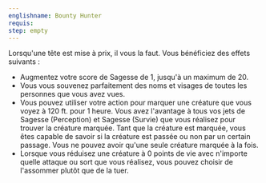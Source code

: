 ```yaml
---
englishname: Bounty Hunter
requis:
step: empty
---
```

Lorsqu'une tête est mise à prix, il vous la faut. Vous bénéficiez des effets suivants :

  - Augmentez votre score de Sagesse de 1, jusqu'à un maximum de 20.
  - Vous vous souvenez parfaitement des noms et visages de toutes les personnes que vous avez vues.
  - Vous pouvez utiliser votre action pour marquer une créature que vous voyez à 120 ft. pour 1 heure. Vous avez l'avantage à tous vos jets de Sagesse (Perception) et Sagesse (Survie) que vous réalisez pour trouver la créature marquée. Tant que la créature est marquée, vous êtes capable de savoir si la créature est passée ou non par un certain passage. Vous ne pouvez avoir qu'une seule créature marquée à la fois.
  - Lorsque vous réduisez une créature à 0 points de vie avec n'importe quelle attaque ou sort que vous réalisez, vous pouvez choisir de l'assommer plutôt que de la tuer.
